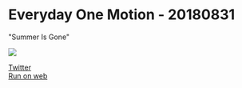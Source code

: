# Everyday One Motion - 20180831  

"Summer Is Gone"  

![](https://i.imgur.com/AxlMMbt.gif)  

[Twitter](https://twitter.com/motions_work/status/1035298175085502464)  
[Run on web](http://fms-cat-eom.github.io/20180831/dist)  
